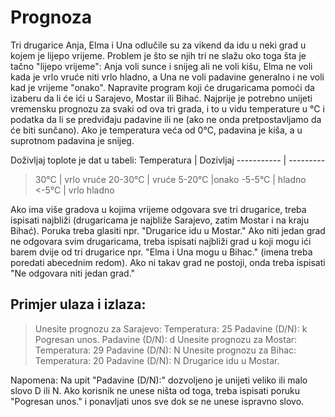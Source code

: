 # Prognoza
Tri drugarice Anja, Elma i Una odlučile su za vikend da idu u neki grad u kojem je lijepo vrijeme. Problem je što se njih tri ne slažu oko toga šta je tačno "lijepo vrijeme": Anja voli sunce i snijeg ali ne voli kišu, Elma ne voli kada je vrlo vruće niti vrlo hladno, a Una ne voli padavine generalno i ne voli kad je vrijeme "onako". Napravite program koji će drugaricama pomoći da izaberu da li će ići u Sarajevo, Mostar ili Bihać. Najprije je potrebno unijeti vremensku prognozu za svaki od ova tri grada, i to u vidu
temperature u °C i podatka da li se predviđaju padavine ili ne (ako ne onda pretpostavljamo da će biti sunčano). Ako je temperatura veća od 0°C, padavina je kiša, a u suprotnom padavina je snijeg. 

Doživljaj toplote je dat u tabeli:
Temperatura | Dozivljaj
----------- | ---------
>30°C | vrlo vruće
20-30°C | vruće
5-20°C |onako
-5-5°C | hladno
<-5°C | vrlo hladno

Ako ima više gradova u kojima vrijeme odgovara sve tri drugarice, treba ispisati najbliži (drugaricama je najbliže Sarajevo, zatim Mostar i na kraju Bihać). Poruka treba glasiti npr. "Drugarice idu u Mostar." Ako niti jedan grad ne odgovara svim drugaricama, treba ispisati najbliži grad u koji mogu ići barem dvije od tri drugarice npr. "Elma i Una mogu u Bihac." (imena treba poredati abecednim redom). Ako ni takav grad ne postoji, onda treba ispisati "Ne odgovara niti jedan grad."
## Primjer ulaza i izlaza:
> Unesite prognozu za Sarajevo:
> Temperatura: 25
> Padavine (D/N): k
> Pogresan unos.
> Padavine (D/N): d
> Unesite prognozu za Mostar:
> Temperatura: 29
> Padavine (D/N): N
> Unesite prognozu za Bihac:
> Temperatura: 20
> Padavine (D/N): N
> Drugarice idu u Mostar.

Napomena: Na upit "Padavine (D/N):" dozvoljeno je unijeti veliko ili malo slovo D ili N. Ako korisnik ne unese ništa od toga, treba ispisati poruku "Pogresan unos." i ponavljati unos sve dok se ne unese ispravno slovo.
